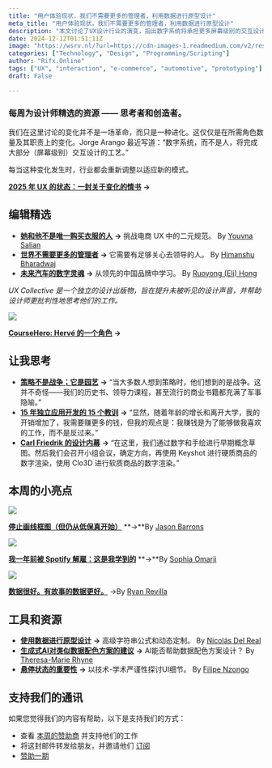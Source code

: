 ```yaml
---
title: "用户体验现状，我们不需要更多的管理者，利用数据进行原型设计"
meta_title: "用户体验现状，我们不需要更多的管理者，利用数据进行原型设计"
description: "本文讨论了UX设计行业的演变，指出数字系统将承担更多屏幕级别的交互设计工作，行业角色和职责将随之调整。编辑精选的文章涵盖了挑战电商UX中的二元规范、领导力的重要性、未来汽车的数字设计趋势等内容。此外，文章还提供了关于策略、应用开发、设计流程的思考，以及工具和资源的推荐，包括使用数据进行原型设计、生成式AI在数据配色方案中的应用等。"
date: 2024-12-12T01:51:11Z
image: "https://wsrv.nl/?url=https://cdn-images-1.readmedium.com/v2/resize:fit:800/0*YitH2UqIP1_IAamL.png"
categories: ["Technology", "Design", "Programming/Scripting"]
author: "Rifx.Online"
tags: ["UX", "interaction", "e-commerce", "automotive", "prototyping"]
draft: False

---
```




### 每周为设计师精选的资源 —— 思考者和创造者。



我们在这里讨论的变化并不是一场革命，而只是一种进化。这仅仅是在所需角色数量及其职责上的变化。Jorge Arango 最近写道：“数字系统，而不是人，将完成大部分（屏幕级别）交互设计的工艺。”

每当这种变化发生时，行业都会重新调整以适应新的模式。

[**2025 年 UX 的状态：一封关于变化的情书**](https://trends.uxdesign.cc/) **→**

## 编辑精选

* [**她和他不是唯一购买衣服的人**](https://uxdesign.cc/she-her-he-and-him-arent-the-only-ones-buying-clothes-8af17a81402e) **→**
挑战电商 UX 中的二元规范。
By [Youvna Salian](https://readmedium.com/undefined)
* [**世界不需要更多的管理者**](https://uxdesign.cc/the-world-doesnt-need-more-managers-it-needs-people-who-care-enough-to-lead-e75a0338655d?sk=5029d4299d02cacb4809f68cf4d40194) **→**
它需要有足够关心去领导的人。
By [Himanshu Bharadwaj](https://readmedium.com/undefined)
* [**未来汽车的数字灵魂**](https://uxdesign.cc/the-digital-soul-of-tomorrows-cars-d85d17ab47f1) **→**
从领先的中国品牌中学习。
By [Ruoyong (Eli) Hong](https://readmedium.com/undefined)

*UX Collective 是一个独立的设计出版物，旨在提升未被听见的设计声音，并帮助设计师更批判性地思考他们的工作。*

![](https://wsrv.nl/?url=https://cdn-images-1.readmedium.com/v2/resize:fit:800/0*ldv1DYBIKIlXzgWT.png)

[**CourseHero: Hervé 的一个角色**](https://www.herve.paris/en/cases/coursehero) **→**

## 让我思考

* [**策略不是战争；它是园艺**](https://eleganthack.com/strategy-is-not-war-its-gardening/) **→**
“当大多数人想到策略时，他们想到的是战争。这并不奇怪——我们的历史书、领导力课程，甚至流行的商业书籍都充满了军事隐喻。”
* [**15 年独立应用开发的 15 个教训**](https://lukaspetr.com/15-lessons-from-15-years-of-indie-app-development/) **→**
“显然，随着年龄的增长和离开大学，我的开销增加了，我需要赚更多的钱，但我的观点是：我赚钱是为了能够做我喜欢的工作，而不是反过来。”
* [**Carl Friedrik 的设计内幕**](https://read.cv/jdsimcoe/inside-design-at-carl-friedrik) **→**
“在这里，我们通过数字和手绘进行早期概念草图。然后我们会召开小组会议，确定方向，再使用 Keyshot 进行硬质商品的数字渲染，使用 Clo3D 进行软质商品的数字渲染。”

## 本周的小亮点

![](https://wsrv.nl/?url=https://cdn-images-1.readmedium.com/v2/resize:fit:800/0*drhWuAG4FFJP9Ov3.png)

[**停止画线框图（但仍从低保真开始）**](https://uxdesign.cc/wireframes-are-not-low-fidelity-1e3e12b5cff0) **→**By [Jason Barrons](https://readmedium.com/undefined)

![](https://wsrv.nl/?url=https://cdn-images-1.readmedium.com/v2/resize:fit:800/0*NtqL0DiZ50d7F7Z5.png)

[**我一年前被 Spotify 解雇：这是我学到的**](https://uxdesign.cc/i-was-laid-off-from-spotify-one-year-ago-heres-what-i-ve-learnt-f4e09215fb34) **→**By [Sophia Omarji](https://readmedium.com/undefined)

![](https://wsrv.nl/?url=https://cdn-images-1.readmedium.com/v2/resize:fit:800/0*I_IO0OBYPpu5JoOk.png)

[**数据很好。有故事的数据更好。**](https://uxdesign.cc/data-is-good-data-with-a-story-is-better-f9951920e54?sk=68db7bdb9a93e0c9a3e8bea8360d2698) →By [Ryan Revilla](https://readmedium.com/undefined)

## 工具和资源

* [**使用数据进行原型设计**](https://uxdesign.cc/prototyping-with-data-advanced-operations-lottie-animations-a7822744ce67?sk=72690905412b6d61fa8f807a671ecfe6) **→**
高级字符串公式和动态定制。
By [Nicolás Del Real](https://readmedium.com/undefined)
* [**生成式AI对类似数据配色方案的建议**](https://uxdesign.cc/exploring-generative-ai-suggestions-for-analogous-data-color-schemes-75c49bdd7f45?sk=457add8369eca62088f05d0316df1f6c) **→**
AI能否帮助数据配色方案设计？
By [Theresa\-Marie Rhyne](https://readmedium.com/undefined)
* [**悬停状态的重要性**](https://uxdesign.cc/the-importance-of-hover-states-c9312d7fd516?sk=b9034b4702a6031eacaebafc7fa658c7) **→**
以技术\-学术严谨性探讨UI细节。
By [Filipe Nzongo](https://readmedium.com/undefined)

## 支持我们的通讯

如果您觉得我们的内容有帮助，以下是支持我们的方式：

* 查看 [本周的赞助商](https://bit.ly/uxd-lyssna1) 并支持他们的工作
* 将这封邮件转发给朋友，并邀请他们 [订阅](https://newsletter.uxdesign.cc/)
* [赞助一期](https://uxdesigncc.medium.com/sponsor-the-ux-collective-newsletter-bf141c6284f)

